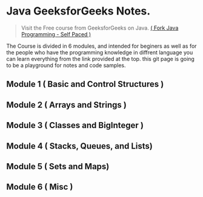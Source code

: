 # Java GeeksforGeeks Notes.

> Visit the Free course from GeeksforGeeks on Java. [( Fork Java Programming - Self Paced ) ](https://practice.geeksforgeeks.org/batch/fork-java)

The Course is divided in 6 modules, and intended for beginers as well as for the people who have the programming knowledge in diffrent language you can learn everything from the link provided at the top. this git page is going to be a playground for notes and code samples.

## Module 1 ( Basic and Control Structures )
## Module 2 ( Arrays and Strings )
## Module 3 ( Classes and BigInteger )
## Module 4 ( Stacks, Queues, and Lists)
## Module 5 ( Sets and Maps)
## Module 6 ( Misc )